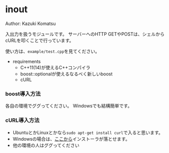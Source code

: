 inout
=====

Author: Kazuki Komatsu

入出力を扱うモジュールです。
サーバーへのHTTP GETやPOSTは、シェルからcURLを叩くことで行っています。

使い方は、`example/test.cpp`を見てください。

+ requirements
    - C++11(14)が使えるC++コンパイラ
    - boost::optionalが使えるなるべく新しいboost
    - cURL

### boost導入方法

各自の環境でググってください。
Windowsでも結構簡単です。


### cURL導入方法

* UbuntuとかLinuxとかなら`sudo apt-get install curl`で入ると思います。
* Windowsの場合は、[ここから](http://curl.haxx.se/download.html)インストーラが落とせます。
* 他の環境の人はググってください
